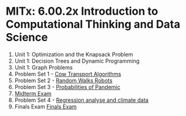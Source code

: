# MITx: 6.00.2x Introduction to Computational Thinking and Data Science

1. Unit 1: Optimization and the Knapsack Problem
1. Unit 1: Decision Trees and Dynamic Programming
1. Unit 1: Graph Problems
1. Problem Set 1 - [Cow Transport Algorithms](Pset1)
1. Problem Set 2 - [Random Walks Robots](Pset2)
1. Problem Set 3 - [Probabilities of Pandemic](Pset3)
1. [Midterm Exam](Quiz)
1. Problem Set 4 - [Regression analyse and climate data](Pset4)
1. Finals Exam [Finals Exam](Finals)
